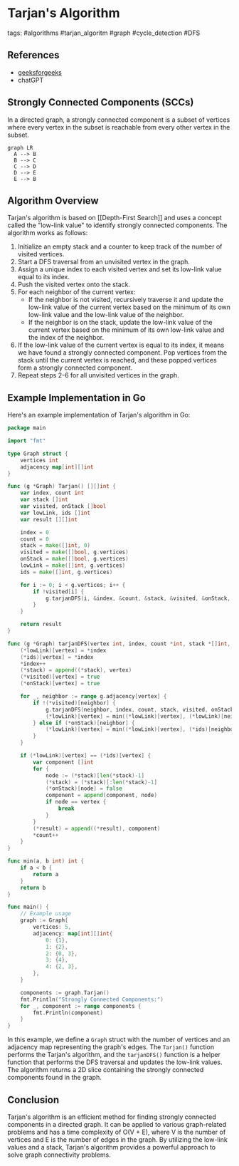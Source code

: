 # Tarjan's Algorithm

tags: #algorithms #tarjan_algoritm #graph #cycle_detection #DFS

## References

- [geeksforgeeks](https://www.geeksforgeeks.org/tarjan-algorithm-find-strongly-connected-components/)
- chatGPT

## Strongly Connected Components (SCCs)

In a directed graph, a strongly connected component is a subset of vertices where every vertex in the subset is reachable from every other vertex in the subset.

```mermaid
graph LR
  A --> B
  B --> C
  C --> D
  D --> E
  E --> B
```

## Algorithm Overview

Tarjan's algorithm is based on [[Depth-First Search]] and uses a concept called the "low-link value" to identify strongly connected components. The algorithm works as follows:

1. Initialize an empty stack and a counter to keep track of the number of visited vertices.
2. Start a DFS traversal from an unvisited vertex in the graph.
3. Assign a unique index to each visited vertex and set its low-link value equal to its index.
4. Push the visited vertex onto the stack.
5. For each neighbor of the current vertex:
   - If the neighbor is not visited, recursively traverse it and update the low-link value of the current vertex based on the minimum of its own low-link value and the low-link value of the neighbor.
   - If the neighbor is on the stack, update the low-link value of the current vertex based on the minimum of its own low-link value and the index of the neighbor.
6. If the low-link value of the current vertex is equal to its index, it means we have found a strongly connected component. Pop vertices from the stack until the current vertex is reached, and these popped vertices form a strongly connected component.
7. Repeat steps 2-6 for all unvisited vertices in the graph.

## Example Implementation in Go

Here's an example implementation of Tarjan's algorithm in Go:

```go
package main

import "fmt"

type Graph struct {
    vertices int
    adjacency map[int][]int
}

func (g *Graph) Tarjan() [][]int {
    var index, count int
    var stack []int
    var visited, onStack []bool
    var lowLink, ids []int
    var result [][]int

    index = 0
    count = 0
    stack = make([]int, 0)
    visited = make([]bool, g.vertices)
    onStack = make([]bool, g.vertices)
    lowLink = make([]int, g.vertices)
    ids = make([]int, g.vertices)

    for i := 0; i < g.vertices; i++ {
        if !visited[i] {
            g.tarjanDFS(i, &index, &count, &stack, &visited, &onStack, &lowLink, &ids, &result)
        }
    }

    return result
}

func (g *Graph) tarjanDFS(vertex int, index, count *int, stack *[]int, visited, onStack *[]bool, lowLink, ids *[]int, result *[][]int) {
    (*lowLink)[vertex] = *index
    (*ids)[vertex] = *index
    *index++
    (*stack) = append((*stack), vertex)
    (*visited)[vertex] = true
    (*onStack)[vertex] = true

    for _, neighbor := range g.adjacency[vertex] {
        if !(*visited)[neighbor] {
            g.tarjanDFS(neighbor, index, count, stack, visited, onStack, lowLink, ids, result)
            (*lowLink)[vertex] = min((*lowLink)[vertex], (*lowLink)[neighbor])
        } else if (*onStack)[neighbor] {
            (*lowLink)[vertex] = min((*lowLink)[vertex], (*ids)[neighbor])
        }
    }

    if (*lowLink)[vertex] == (*ids)[vertex] {
        var component []int
        for {
            node := (*stack)[len(*stack)-1]
            (*stack) = (*stack)[:len(*stack)-1]
            (*onStack)[node] = false
            component = append(component, node)
            if node == vertex {
                break
            }
        }
        (*result) = append((*result), component)
        *count++
    }
}

func min(a, b int) int {
    if a < b {
        return a
    }
    return b
}

func main() {
    // Example usage
    graph := Graph{
        vertices: 5,
        adjacency: map[int][]int{
            0: {1},
            1: {2},
            2: {0, 3},
            3: {4},
            4: {2, 3},
        },
    }

    components := graph.Tarjan()
    fmt.Println("Strongly Connected Components:")
    for _, component := range components {
        fmt.Println(component)
    }
}
```

In this example, we define a `Graph` struct with the number of vertices and an adjacency map representing the graph's edges. The `Tarjan()` function performs the Tarjan's algorithm, and the `tarjanDFS()` function is a helper function that performs the DFS traversal and updates the low-link values. The algorithm returns a 2D slice containing the strongly connected components found in the graph.

## Conclusion

Tarjan's algorithm is an efficient method for finding strongly connected components in a directed graph. It can be applied to various graph-related problems and has a time complexity of O(V + E), where V is the number of vertices and E is the number of edges in the graph. By utilizing the low-link values and a stack, Tarjan's algorithm provides a powerful approach to solve graph connectivity problems.
